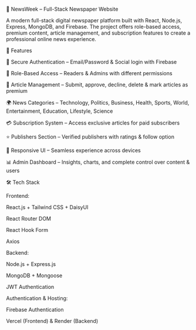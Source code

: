 📰 NewsWeek – Full-Stack Newspaper Website

A modern full-stack digital newspaper platform built with React, Node.js, Express, MongoDB, and Firebase.
The project offers role-based access, premium content, article management, and subscription features to create a professional online news experience.

🚀 Features

🔐 Secure Authentication – Email/Password & Social login with Firebase

👥 Role-Based Access – Readers & Admins with different permissions

📝 Article Management – Submit, approve, decline, delete & mark articles as premium

🌍 News Categories – Technology, Politics, Business, Health, Sports, World, Entertainment, Education, Lifestyle, Science

💳 Subscription System – Access exclusive articles for paid subscribers

⭐ Publishers Section – Verified publishers with ratings & follow option

📱 Responsive UI – Seamless experience across devices

📊 Admin Dashboard – Insights, charts, and complete control over content & users

🛠️ Tech Stack

Frontend:

React.js + Tailwind CSS + DaisyUI

React Router DOM

React Hook Form

Axios

Backend:

Node.js + Express.js

MongoDB + Mongoose

JWT Authentication

Authentication & Hosting:

Firebase Authentication

Vercel (Frontend) & Render (Backend)

